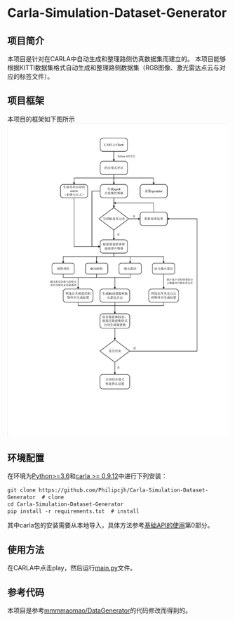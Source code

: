 # Carla-Simulation-Dataset-Generator

## 项目简介
本项目是针对在CARLA中自动生成和整理路侧仿真数据集而建立的。
本项目能够根据KITTI数据集格式自动生成和整理路侧数据集（RGB图像、激光雷达点云与对应的标签文件）。

## 项目框架
本项目的框架如下图所示
![image](framework.jpg)

## 环境配置 
在环境为[Python>=3.6](https://www.python.org)和[carla >= 0.9.12](https://carla.readthedocs.io/en/0.9.12/)中进行下列安装：

    git clone https://github.com/Philipcjh/Carla-Simulation-Dataset-Generator  # clone
    cd Carla-Simulation-Dataset-Generator
    pip install -r requirements.txt  # install

其中carla包的安装需要从本地导入，具体方法参考[基础API的使用](https://zhuanlan.zhihu.com/p/340031078)第0部分。

## 使用方法
在CARLA中点击play，然后运行[main.py](main.py)文件。

## 参考代码
本项目是参考[mmmmaomao/DataGenerator](https://github.com/mmmmaomao/DataGenerator)的代码修改而得到的。